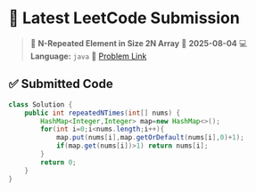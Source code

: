# 🧠 Latest LeetCode Submission

> 📌 **N-Repeated Element in Size 2N Array**
> 📅 **2025-08-04**
> 💻 **Language:** `java`
> 🔗 [Problem Link](https://leetcode.com/problems/n-repeated-element-in-size-2n-array/)

## ✅ Submitted Code

```java
class Solution {
    public int repeatedNTimes(int[] nums) {
        HashMap<Integer,Integer> map=new HashMap<>();
        for(int i=0;i<nums.length;i++){
            map.put(nums[i],map.getOrDefault(nums[i],0)+1);
            if(map.get(nums[i])>1) return nums[i];
        }
        return 0;
    }
}
```

<!-- Updated: 2025-08-05 16:43:02.673364 -->
